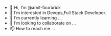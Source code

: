 - 👋 Hi, I’m @amit-fourbrick
- 👀 I’m interested in Devops,Full Stack Developer.
- 🌱 I’m currently learning ...
- 💞️ I’m looking to collaborate on ...
- 📫 How to reach me ...

<!---
amit-fourbrick/amit-fourbrick is a ✨ special ✨ repository because its `README.md` (this file) appears on your GitHub profile.
You can click the Preview link to take a look at your changes.
--->
